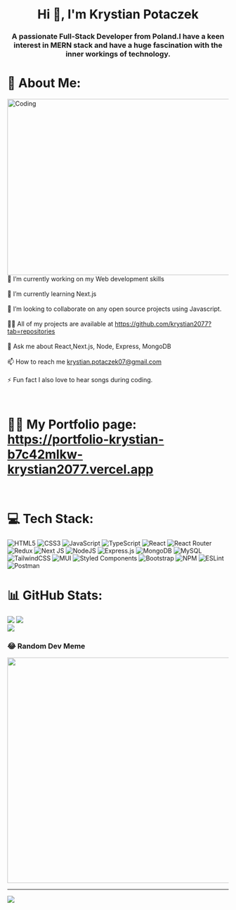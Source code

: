 <h1 align="center">Hi 👋, I'm Krystian Potaczek</h1>
<h3 align="center">A passionate Full-Stack Developer from Poland.I have a keen interest in MERN stack and have a huge fascination with the inner workings of technology.</h3>

# 💫 About Me:
<img align="right" alt="Coding" width="550" height="400" src="https://www.lambdatest.com/resources/images/news24.gif">

<br><br>    🔭 I’m currently working on my Web development skills<br><br>    🌱 I’m currently learning Next.js<br><br>    👯 I’m looking to collaborate on any open source projects using Javascript.<br><br>    👨‍💻 All of my projects are available at https://github.com/krystian2077?tab=repositories<br><br>    💬 Ask me about React,Next.js, Node, Express, MongoDB<br><br>    📫 How to reach me krystian.potaczek07@gmail.com<br><br>    ⚡ Fun fact I also love to hear songs during coding.<br>


</br>

# 👨‍💻 My Portfolio page: https://portfolio-krystian-b7c42mlkw-krystian2077.vercel.app


</br>

# 💻 Tech Stack:
 ![HTML5](https://img.shields.io/badge/html5-%23E34F26.svg?style=for-the-badge&logo=html5&logoColor=white) ![CSS3](https://img.shields.io/badge/css3-%231572B6.svg?style=for-the-badge&logo=css3&logoColor=white) ![JavaScript](https://img.shields.io/badge/javascript-%23323330.svg?style=for-the-badge&logo=javascript&logoColor=%23F7DF1E) ![TypeScript](https://img.shields.io/badge/typescript-%23007ACC.svg?style=for-the-badge&logo=typescript&logoColor=white) ![React](https://img.shields.io/badge/react-%2320232a.svg?style=for-the-badge&logo=react&logoColor=%2361DAFB) ![React Router](https://img.shields.io/badge/React_Router-CA4245?style=for-the-badge&logo=react-router&logoColor=white) ![Redux](https://img.shields.io/badge/redux-%23593d88.svg?style=for-the-badge&logo=redux&logoColor=white) ![Next JS](https://img.shields.io/badge/Next-black?style=for-the-badge&logo=next.js&logoColor=white) ![NodeJS](https://img.shields.io/badge/node.js-6DA55F?style=for-the-badge&logo=node.js&logoColor=white) ![Express.js](https://img.shields.io/badge/express.js-%23404d59.svg?style=for-the-badge&logo=express&logoColor=%2361DAFB) ![MongoDB](https://img.shields.io/badge/MongoDB-%234ea94b.svg?style=for-the-badge&logo=mongodb&logoColor=white) ![MySQL](https://img.shields.io/badge/mysql-%2300f.svg?style=for-the-badge&logo=mysql&logoColor=white)  ![TailwindCSS](https://img.shields.io/badge/tailwindcss-%2338B2AC.svg?style=for-the-badge&logo=tailwind-css&logoColor=white) ![MUI](https://img.shields.io/badge/MUI-%230081CB.svg?style=for-the-badge&logo=material-ui&logoColor=white) ![Styled Components](https://img.shields.io/badge/styled--components-DB7093?style=for-the-badge&logo=styled-components&logoColor=white) ![Bootstrap](https://img.shields.io/badge/bootstrap-%23563D7C.svg?style=for-the-badge&logo=bootstrap&logoColor=white) ![NPM](https://img.shields.io/badge/NPM-%23000000.svg?style=for-the-badge&logo=npm&logoColor=white) ![ESLint](https://img.shields.io/badge/ESLint-4B3263?style=for-the-badge&logo=eslint&logoColor=white) ![Postman](https://img.shields.io/badge/Postman-FF6C37?style=for-the-badge&logo=postman&logoColor=white) 
# 📊 GitHub Stats:
![](https://github-readme-stats.vercel.app/api?username=krystian2077&theme=dracula&hide_border=false&include_all_commits=false&count_private=false)
![](https://github-readme-streak-stats.herokuapp.com/?user=krystian2077&theme=dracula&hide_border=false)<br/>
![](https://github-readme-stats.vercel.app/api/top-langs/?username=krystian2077&theme=dracula&hide_border=false&include_all_commits=false&count_private=false&layout=compact)



### 😂 Random Dev Meme
<img src="https://rm.up.railway.app/" width="512px"/>

---
[![](https://visitcount.itsvg.in/api?id=krystian2077&icon=0&color=0)](https://visitcount.itsvg.in)

<!-- Proudly created with GPRM ( https://gprm.itsvg.in ) -->
